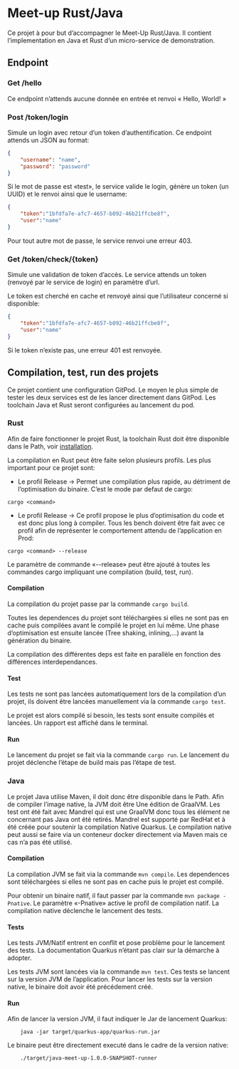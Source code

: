 # Meet-up Rust/Java

Ce projet à pour but d’accompagner le Meet-Up Rust/Java. Il contient l’implementation en Java et Rust d’un micro-service de demonstration.

## Endpoint

### Get /hello

Ce endpoint n’attends aucune donnée en entrée et renvoi « Hello, World! »

### Post /token/login

Simule un login avec retour d’un token d’authentification.
Ce endpoint attends un JSON au format:

```json
{
    "username": "name",
    "password": "password"
}
```

Si le mot de passe est «test», le service valide le login, génère un token (un UUID) et le renvoi ainsi que le username:

```json
{
    "token":"1bfdfa7e-afc7-4657-b092-46b21ffcbe8f",
    "user":"name"
}
```

Pour tout autre mot de passe, le service renvoi une erreur 403.

### Get /token/check/{token}

Simule une validation de token d’accès.
Le service attends un token (renvoyé par le service de login) en paramètre d’url.

Le token est cherché en cache et renvoyé ainsi que l’utilisateur concerné si disponible:

```json
{
    "token":"1bfdfa7e-afc7-4657-b092-46b21ffcbe8f",
    "user":"name"
}
```

Si le token n’existe pas, une erreur 401 est renvoyée.

## Compilation, test, run des projets

Ce projet contient une configuration GitPod. Le moyen le plus simple de tester les deux services est de les lancer directement dans GitPod. Les toolchain Java et Rust seront configurées au lancement du pod.

### Rust

Afin de faire fonctionner le projet Rust, la toolchain Rust doit être disponible dans le Path, voir [installation](https://www.rust-lang.org/learn/get-started).

La compilation en Rust peut être faite selon plusieurs profils. Les plus important pour ce projet sont:

- Le profil Release -> Permet une compilation plus rapide, au détriment de l’optimisation du binaire. C’est le mode par defaut de cargo:

```Shell
cargo <command>
```

- Le profil Release -> Ce profil propose le plus d’optimisation du code et est donc plus long à compiler. Tous les bench doivent être fait avec ce profil afin de représenter le comportement attendu de l’application en Prod:

```Shell
cargo <command> --release
```

Le paramètre de commande «--release» peut être ajouté à toutes les commandes cargo impliquant une compilation (build, test, run).

#### Compilation

La compilation du projet passe par la commande `cargo build`.

Toutes les dependences du projet sont téléchargées si elles ne sont pas en cache puis compilées avant le compilé le projet en lui même. Une phase d’optimisation est ensuite lancée (Tree shaking, inlining,…) avant la génération du binaire.

La compilation des différentes deps est faite en parallèle en fonction des différences interdependances.

#### Test

Les tests ne sont pas lancées automatiquement lors de la compilation d’un projet, ils doivent être lancées manuellement via la commande `cargo test`.

Le projet est alors compilé si besoin, les tests sont ensuite compilés et lancées. Un rapport est affiché dans le terminal.

#### Run

Le lancement du projet se fait via la commande `cargo run`. Le lancement du projet déclenche l’étape de build mais pas l’étape de test.

### Java

Le projet Java utilise Maven, il doit donc être disponible dans le Path.
Afin de compiler l’image native, la JVM doit être Une édition de GraalVM. Les test ont été fait avec Mandrel qui est une GraalVM donc tous les élément ne concernant pas Java ont été retirés. Mandrel est supporté par RedHat et à été créée pour soutenir la compilation Native Quarkus.
Le compilation native peut aussi se faire via un conteneur docker directement via Maven mais ce cas n’a pas été utilisé.

#### Compilation

La compilation JVM se fait via la commande `mvn compile`. Les dependences sont téléchargées si elles ne sont pas en cache puis le projet est compilé.

Pour obtenir un binaire natif, il faut passer par la commande `mvn package -Pnative`. Le paramètre «-Pnative» active le profil de compilation natif. La compilation native déclenche le lancement des tests.

#### Tests

Les tests JVM/Natif entrent en conflit et pose problème pour le lancement des tests. La documentation Quarkus n’étant pas clair sur la démarche à adopter.

Les tests JVM sont lancées via la commande `mvn test`. Ces tests se lancent sur la version JVM de l’application. Pour lancer les tests sur la version native, le binaire doit avoir été précédement créé.

#### Run

Afin de lancer la version JVM, il faut indiquer le Jar de lancement Quarkus:

```Shell
    java -jar target/quarkus-app/quarkus-run.jar
```

Le binaire peut être directement executé dans le cadre de la version native:

```Shell
    ./target/java-meet-up-1.0.0-SNAPSHOT-runner
```

